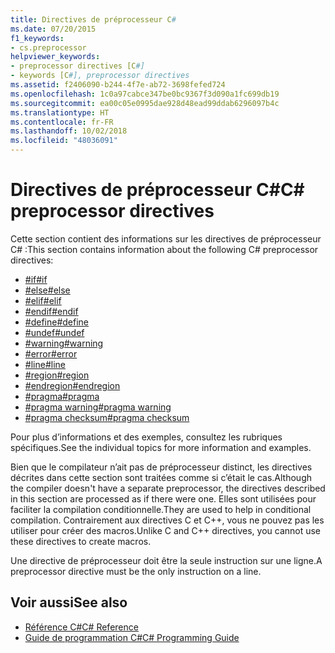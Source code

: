 ```yaml
---
title: Directives de préprocesseur C#
ms.date: 07/20/2015
f1_keywords:
- cs.preprocessor
helpviewer_keywords:
- preprocessor directives [C#]
- keywords [C#], preprocessor directives
ms.assetid: f2406090-b244-4f7e-ab72-3698fefed724
ms.openlocfilehash: 1c0a97cabce347be0bc9367f3d090a1fc699db19
ms.sourcegitcommit: ea00c05e0995dae928d48ead99ddab6296097b4c
ms.translationtype: HT
ms.contentlocale: fr-FR
ms.lasthandoff: 10/02/2018
ms.locfileid: "48036091"
---
```

# <a name="c-preprocessor-directives"></a><span data-ttu-id="2b660-102">Directives de préprocesseur C#</span><span class="sxs-lookup"><span data-stu-id="2b660-102">C# preprocessor directives</span></span>
<span data-ttu-id="2b660-103">Cette section contient des informations sur les directives de préprocesseur C# :</span><span class="sxs-lookup"><span data-stu-id="2b660-103">This section contains information about the following C# preprocessor directives:</span></span>

- [<span data-ttu-id="2b660-104">#if</span><span class="sxs-lookup"><span data-stu-id="2b660-104">#if</span></span>](../../../csharp/language-reference/preprocessor-directives/preprocessor-if.md)
- [<span data-ttu-id="2b660-105">#else</span><span class="sxs-lookup"><span data-stu-id="2b660-105">#else</span></span>](../../../csharp/language-reference/preprocessor-directives/preprocessor-else.md)
- [<span data-ttu-id="2b660-106">#elif</span><span class="sxs-lookup"><span data-stu-id="2b660-106">#elif</span></span>](../../../csharp/language-reference/preprocessor-directives/preprocessor-elif.md)
- [<span data-ttu-id="2b660-107">#endif</span><span class="sxs-lookup"><span data-stu-id="2b660-107">#endif</span></span>](../../../csharp/language-reference/preprocessor-directives/preprocessor-endif.md)
- [<span data-ttu-id="2b660-108">#define</span><span class="sxs-lookup"><span data-stu-id="2b660-108">#define</span></span>](../../../csharp/language-reference/preprocessor-directives/preprocessor-define.md)
- [<span data-ttu-id="2b660-109">#undef</span><span class="sxs-lookup"><span data-stu-id="2b660-109">#undef</span></span>](../../../csharp/language-reference/preprocessor-directives/preprocessor-undef.md)
- [<span data-ttu-id="2b660-110">#warning</span><span class="sxs-lookup"><span data-stu-id="2b660-110">#warning</span></span>](../../../csharp/language-reference/preprocessor-directives/preprocessor-warning.md)
- [<span data-ttu-id="2b660-111">#error</span><span class="sxs-lookup"><span data-stu-id="2b660-111">#error</span></span>](../../../csharp/language-reference/preprocessor-directives/preprocessor-error.md)
- [<span data-ttu-id="2b660-112">#line</span><span class="sxs-lookup"><span data-stu-id="2b660-112">#line</span></span>](../../../csharp/language-reference/preprocessor-directives/preprocessor-line.md)
- [<span data-ttu-id="2b660-113">#region</span><span class="sxs-lookup"><span data-stu-id="2b660-113">#region</span></span>](../../../csharp/language-reference/preprocessor-directives/preprocessor-region.md)
- [<span data-ttu-id="2b660-114">#endregion</span><span class="sxs-lookup"><span data-stu-id="2b660-114">#endregion</span></span>](../../../csharp/language-reference/preprocessor-directives/preprocessor-endregion.md)
- [<span data-ttu-id="2b660-115">#pragma</span><span class="sxs-lookup"><span data-stu-id="2b660-115">#pragma</span></span>](../../../csharp/language-reference/preprocessor-directives/preprocessor-pragma.md)
- [<span data-ttu-id="2b660-116">#pragma warning</span><span class="sxs-lookup"><span data-stu-id="2b660-116">#pragma warning</span></span>](../../../csharp/language-reference/preprocessor-directives/preprocessor-pragma-warning.md)
- [<span data-ttu-id="2b660-117">#pragma checksum</span><span class="sxs-lookup"><span data-stu-id="2b660-117">#pragma checksum</span></span>](../../../csharp/language-reference/preprocessor-directives/preprocessor-pragma-checksum.md)

<span data-ttu-id="2b660-118">Pour plus d’informations et des exemples, consultez les rubriques spécifiques.</span><span class="sxs-lookup"><span data-stu-id="2b660-118">See the individual topics for more information and examples.</span></span>

<span data-ttu-id="2b660-119">Bien que le compilateur n’ait pas de préprocesseur distinct, les directives décrites dans cette section sont traitées comme si c’était le cas.</span><span class="sxs-lookup"><span data-stu-id="2b660-119">Although the compiler doesn't have a separate preprocessor, the directives described in this section are processed as if there were one.</span></span> <span data-ttu-id="2b660-120">Elles sont utilisées pour faciliter la compilation conditionnelle.</span><span class="sxs-lookup"><span data-stu-id="2b660-120">They are used to help in conditional compilation.</span></span> <span data-ttu-id="2b660-121">Contrairement aux directives C et C++, vous ne pouvez pas les utiliser pour créer des macros.</span><span class="sxs-lookup"><span data-stu-id="2b660-121">Unlike C and C++ directives, you cannot use these directives to create macros.</span></span>

<span data-ttu-id="2b660-122">Une directive de préprocesseur doit être la seule instruction sur une ligne.</span><span class="sxs-lookup"><span data-stu-id="2b660-122">A preprocessor directive must be the only instruction on a line.</span></span>

## <a name="see-also"></a><span data-ttu-id="2b660-123">Voir aussi</span><span class="sxs-lookup"><span data-stu-id="2b660-123">See also</span></span>

- [<span data-ttu-id="2b660-124">Référence C#</span><span class="sxs-lookup"><span data-stu-id="2b660-124">C# Reference</span></span>](../../../csharp/language-reference/index.md)  
- [<span data-ttu-id="2b660-125">Guide de programmation C#</span><span class="sxs-lookup"><span data-stu-id="2b660-125">C# Programming Guide</span></span>](../../../csharp/programming-guide/index.md)
